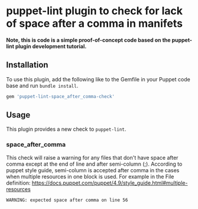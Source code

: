 # puppet-lint plugin to check for lack of space after a comma in manifets

**Note, this is code is a simple proof-of-concept code based on the puppet-lint plugin development tutorial.**

## Installation

To use this plugin, add the following like to the Gemfile in your Puppet code
base and run `bundle install`.

```ruby
gem 'puppet-lint-space_after_comma-check'
```

## Usage

This plugin provides a new check to `puppet-lint`.

### space_after_comma

This check will raise a warning for any files that don't have space after comma except at the end of line and after semi-column (;).
According to puppet style guide, semi-column is accepted after comma in the cases when multiple resources in one block is used.
For example in the File definition:
https://docs.puppet.com/puppet/4.9/style_guide.html#multiple-resources

```
WARNING: expected space after comma on line 56
```
